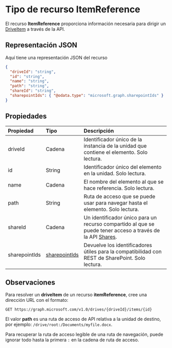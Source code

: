 # <a name="itemreference-resource-type"></a>Tipo de recurso ItemReference

El recurso **ItemReference** proporciona información necesaria para dirigir un [DriveItem](driveitem.md) a través de la API.

## <a name="json-representation"></a>Representación JSON

Aquí tiene una representación JSON del recurso

<!-- {
  "blockType": "resource",
  "optionalProperties": [ "path", "shareId", "sharepointIds" ],
  "@odata.type": "microsoft.graph.itemReference"
}-->

```json
{
  "driveId": "string",
  "id": "string",
  "name": "string",
  "path": "string",
  "shareId": "string",
  "sharepointIds": { "@odata.type": "microsoft.graph.sharepointIds" }
}
```

## <a name="properties"></a>Propiedades

| Propiedad      | Tipo                              | Descripción                                                                                                |
| :------------ | :-------------------------------- | :--------------------------------------------------------------------------------------------------------- |
| driveId       | Cadena                            | Identificador único de la instancia de la unidad que contiene el elemento. Solo lectura.                                 |
| id            | String                            | Identificador único del elemento en la unidad. Solo lectura.                                                     |
| name          | Cadena                            | El nombre del elemento al que se hace referencia. Solo lectura.                                                          |
| path          | String                            | Ruta de acceso que se puede usar para navegar hasta el elemento. Solo lectura.                                                  |
| shareId       | Cadena                            | Un identificador único para un recurso compartido al que se puede tener acceso a través de la API [Shares](../api/shares_get.md). |
| sharepointIds | [sharepointIds](sharepointids.md) | Devuelve los identificadores útiles para la compatibilidad con REST de SharePoint. Solo lectura.                                   |


## <a name="remarks"></a>Observaciones

Para resolver un **driveItem** de un recurso **itemReference**, cree una dirección URL con el formato:

```http
GET https://graph.microsoft.com/v1.0/drives/{driveId}/items/{id}
```

El valor **path** es una ruta de acceso de API relativa a la unidad de destino, por ejemplo: `/drive/root:/Documents/myfile.docx`.

Para recuperar la ruta de acceso legible de una ruta de navegación, puede ignorar todo hasta la primera `:` en la cadena de ruta de acceso.

<!-- uuid: 8fcb5dbc-d5aa-4681-8e31-b001d5168d79
2015-10-25 14:57:30 UTC -->
<!-- {
  "type": "#page.annotation",
  "description": "itemReference resource",
  "keywords": "",
  "section": "documentation",
  "tocPath": ""
}-->
